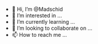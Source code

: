 - 👋 Hi, I’m @Madschid
- 👀 I’m interested in ...
- 🌱 I’m currently learning ...
- 💞️ I’m looking to collaborate on ...
- 📫 How to reach me ...

<!---
Madschid/Madschid is a ✨ special ✨ repository because its `README.md` (this file) appears on your GitHub profile.
You can click the Preview link to take a look at your changes.
--->
